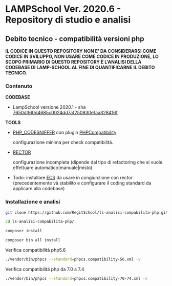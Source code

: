 # LAMPSchool Ver. 2020.6 - Repository di studio e analisi 

## Debito tecnico - compatibilità versioni php


**IL CODICE IN QUESTO REPOSITORY NON E' DA CONSIDERARSI COME CODICE IN SVILUPPO, NON USARE COME CODICE IN PRODUZIONE,
LO SCOPO PRIMARIO DI QUESTO REPOSITORY È L'ANALISI DELLA CODEBASE DI LAMP-SCHOOL AL FINE DI QUANTIFICARNE IL DEBITO TECNICO.**

### Contenuto

**CODEBASE**

- LampSchool versione 2020.1 - sha [7650d360d4685c0024dd7af250830e1aa328416f](https://github.com/scaforchio/LAMPSchool/commit/7650d360d4685c0024dd7af250830e1aa328416f)

**TOOLS**

- [PHP_CODESNIFFER](https://github.com/squizlabs/PHP_CodeSniffer) con plugin [PHPCompatibility](https://github.com/PHPCompatibility/PHPCompatibility)
  
  configurazione minima per check compatibilità.

- [RECTOR](https://github.com/rectorphp/rector)

  configurazione incompleta (dipende dal tipo di refactoring che si vuole effettuare automatico|manuale|misto)

- Todo: installare [ECS](https://github.com/symplify/easy-coding-standard)
  da usare in congiunzione con rector (precedentemente và stabilito e configurare il coding standard da applicare alla codebase)

### Installazione e analisi


```bash
git clone https://github.com/RegitSchool/ls-analisi-compabilita-php.git

cd ls-analisi-compabilita-php/

composer install

composer bin all install
```

Verifica compatibilità php5.6

```bash
./vendor/bin/phpcs --standard=phpcs.compatibility-56.xml -v
```

Verifica compatibilità php da 7.0 a 7.4

```bash
./vendor/bin/phpcs --standard=phpcs.compatibility-70-74.xml -v
```
